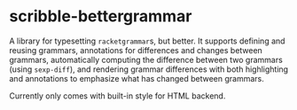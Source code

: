 scribble-bettergrammar
===

A library for typesetting `racketgrammar`s, but better.
It supports defining and reusing grammars, annotations for differences and
changes between grammars, automatically computing the difference between two
grammars (using `sexp-diff`), and rendering grammar differences with both
highlighting and annotations to emphasize what has changed between grammars.

Currently only comes with built-in style for HTML backend.
